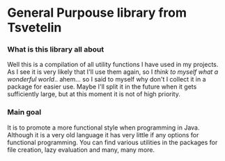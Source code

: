 # General Purpouse library from Tsvetelin

### What is this library all about
Well this is a compilation of all utility functions I have used in my projects. As I see it is very likely that I'll use them again, so I *think to myself what a wonderful world*.. ahem... so I said to myself why don't I collect it in a package for easier use. Maybe I'll split it in the future when it gets sufficiently large, but at this moment it is not of high priority.

### Main goal
It is to promote a more functional style when programming in Java. Although it is a very old language it has very little if any options for functional programming. You can find various utilities in the packages for file creation, lazy evaluation and many, many more.